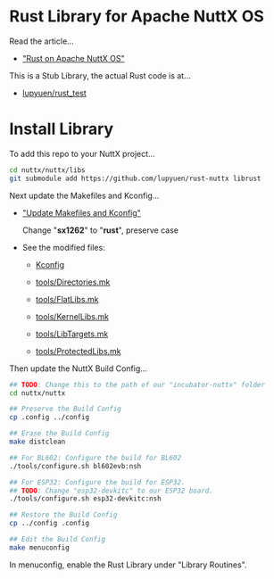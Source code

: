 # Rust Library for Apache NuttX OS

Read the article...

-   ["Rust on Apache NuttX OS"](https://lupyuen.github.io/articles/rust2)

This is a Stub Library, the actual Rust code is at...

-   [lupyuen/rust_test](https://github.com/lupyuen/rust_test)

# Install Library

To add this repo to your NuttX project...

```bash
cd nuttx/nuttx/libs
git submodule add https://github.com/lupyuen/rust-nuttx librust
```

Next update the Makefiles and Kconfig...

-   ["Update Makefiles and Kconfig"](https://lupyuen.github.io/articles/sx1262#update-makefiles-and-kconfig)

    Change "__sx1262__" to "__rust__", preserve case

-   See the modified files:

    -   [Kconfig](https://github.com/lupyuen/incubator-nuttx/blob/rust/Kconfig#L2014)

    -   [tools/Directories.mk](https://github.com/lupyuen/incubator-nuttx/blob/rust/tools/Directories.mk#L170-L174)

    -   [tools/FlatLibs.mk](https://github.com/lupyuen/incubator-nuttx/blob/rust/tools/FlatLibs.mk#L159-L163)

    -   [tools/KernelLibs.mk](https://github.com/lupyuen/incubator-nuttx/blob/rust/tools/KernelLibs.mk#L145-L149)

    -   [tools/LibTargets.mk](https://github.com/lupyuen/incubator-nuttx/blob/rust/tools/LibTargets.mk#L229-L233)

    -   [tools/ProtectedLibs.mk](https://github.com/lupyuen/incubator-nuttx/blob/rust/tools/ProtectedLibs.mk#L159-L163)

Then update the NuttX Build Config...

```bash
## TODO: Change this to the path of our "incubator-nuttx" folder
cd nuttx/nuttx

## Preserve the Build Config
cp .config ../config

## Erase the Build Config
make distclean

## For BL602: Configure the build for BL602
./tools/configure.sh bl602evb:nsh

## For ESP32: Configure the build for ESP32.
## TODO: Change "esp32-devkitc" to our ESP32 board.
./tools/configure.sh esp32-devkitc:nsh

## Restore the Build Config
cp ../config .config

## Edit the Build Config
make menuconfig 
```

In menuconfig, enable the Rust Library under "Library Routines".
